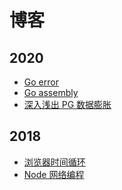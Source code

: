 博客
====

## 2020
* [Go error](./source/_posts/go-errors.md)
* [Go assembly](./source/_posts/go-asm.md)
* [深入浅出 PG 数据膨胀](./content/database/pg_bloat.md)

## 2018
* [浏览器时间循环](./source/_posts/browser-event-loop.md)
* [Node 网络编程](./source/_posts/network-programming-in-NodeJS.md)
